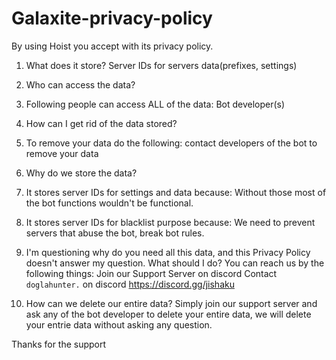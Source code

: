 # Galaxite-privacy-policy

By using Hoist you accept with its privacy policy.

1. What does it store?
Server IDs for servers data(prefixes, settings)

2. Who can access the data?
1. Following people can access ALL of the data:
Bot developer(s)

3. How can I get rid of the data stored?
1. To remove your data do the following:
contact developers of the bot to remove your data

4. Why do we store the data?
1. It stores server IDs for settings and data because:
Without those most of the bot functions wouldn't be functional.
2. It stores server IDs for blacklist purpose because:
We need to prevent servers that abuse the bot, break bot rules.

5. I'm questioning why do you need all this data, and this Privacy Policy doesn't answer my question. What should I do?
You can reach us by the following things:
Join our Support Server on discord
Contact `doglahunter.` on discord https://discord.gg/jishaku

6. How can we delete our entire data?
Simply join our support server and ask any of the bot developer to delete your entire data, we will delete your entrie data without asking any question.


Thanks for the support
